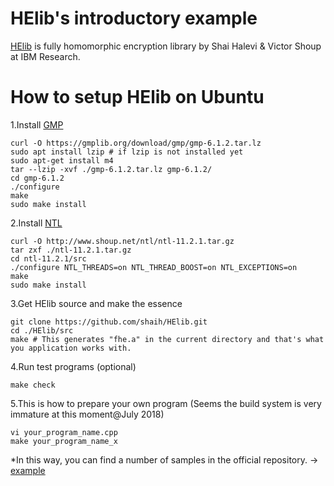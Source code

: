 # HElib's introductory example
[HElib](https://github.com/shaih/HElib) is fully homomorphic encryption library by Shai Halevi & Victor Shoup at IBM Research.

# How to setup HElib on Ubuntu
1.Install [GMP](https://gmplib.org/)
```
curl -O https://gmplib.org/download/gmp/gmp-6.1.2.tar.lz
sudo apt install lzip # if lzip is not installed yet
sudo apt-get install m4
tar --lzip -xvf ./gmp-6.1.2.tar.lz gmp-6.1.2/
cd gmp-6.1.2
./configure
make
sudo make install
```

2.Install [NTL](http://www.shoup.net/ntl/)
```
curl -O http://www.shoup.net/ntl/ntl-11.2.1.tar.gz
tar zxf ./ntl-11.2.1.tar.gz 
cd ntl-11.2.1/src
./configure NTL_THREADS=on NTL_THREAD_BOOST=on NTL_EXCEPTIONS=on
make
sudo make install
```

3.Get HElib source and make the essence
```
git clone https://github.com/shaih/HElib.git
cd ./HElib/src
make # This generates "fhe.a" in the current directory and that's what you application works with.
```

4.Run test programs (optional)
```
make check
```

5.This is how to prepare your own program (Seems the build system is very immature at this moment@July 2018)
```
vi your_program_name.cpp
make your_program_name_x
```
*In this way, you can find a number of samples in the official repository. -> [example](https://github.com/shaih/HElib/blob/master/src/Test_General.cpp)

